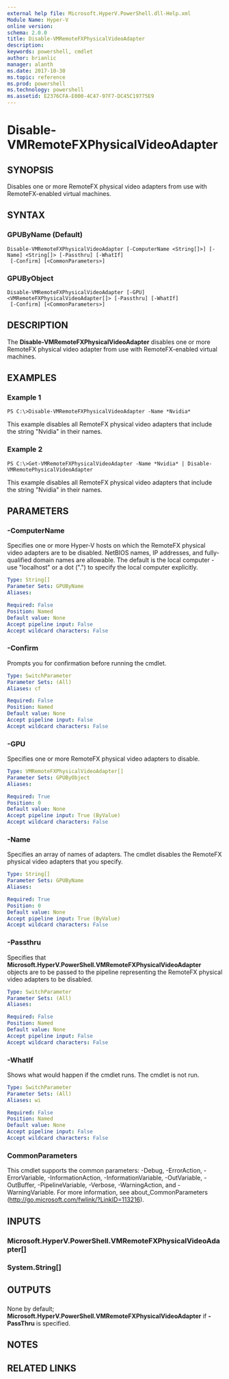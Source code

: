 ```yaml
---
external help file: Microsoft.HyperV.PowerShell.dll-Help.xml
Module Name: Hyper-V
online version: 
schema: 2.0.0
title: Disable-VMRemoteFXPhysicalVideoAdapter
description: 
keywords: powershell, cmdlet
author: brianlic
manager: alanth
ms.date: 2017-10-30
ms.topic: reference
ms.prod: powershell
ms.technology: powershell
ms.assetid: E2376CFA-E000-4C47-97F7-DC45C19775E9
---
```


# Disable-VMRemoteFXPhysicalVideoAdapter

## SYNOPSIS
Disables one or more RemoteFX physical video adapters from use with RemoteFX-enabled virtual machines.

## SYNTAX

### GPUByName (Default)
```
Disable-VMRemoteFXPhysicalVideoAdapter [-ComputerName <String[]>] [-Name] <String[]> [-Passthru] [-WhatIf]
 [-Confirm] [<CommonParameters>]
```

### GPUByObject
```
Disable-VMRemoteFXPhysicalVideoAdapter [-GPU] <VMRemoteFXPhysicalVideoAdapter[]> [-Passthru] [-WhatIf]
 [-Confirm] [<CommonParameters>]
```

## DESCRIPTION
The **Disable-VMRemoteFXPhysicalVideoAdapter** disables one or more RemoteFX physical video adapter from use with RemoteFX-enabled virtual machines.

## EXAMPLES

### Example 1
```
PS C:\>Disable-VMRemoteFXPhysicalVideoAdapter -Name *Nvidia*
```

This example disables all RemoteFX physical video adapters that include the string "Nvidia" in their names.

### Example 2
```
PS C:\>Get-VMRemoteFXPhysicalVideoAdapter -Name *Nvidia* | Disable-VMRemotePhysicalVideoAdapter
```

This example disables all RemoteFX physical video adapters that include the string "Nvidia" in their names.

## PARAMETERS

### -ComputerName
Specifies one or more Hyper-V hosts on which the RemoteFX physical video adapters are to be disabled.
NetBIOS names, IP addresses, and fully-qualified domain names are allowable.
The default is the local computer - use "localhost" or a dot (".") to specify the local computer explicitly.

```yaml
Type: String[]
Parameter Sets: GPUByName
Aliases: 

Required: False
Position: Named
Default value: None
Accept pipeline input: False
Accept wildcard characters: False
```

### -Confirm
Prompts you for confirmation before running the cmdlet.

```yaml
Type: SwitchParameter
Parameter Sets: (All)
Aliases: cf

Required: False
Position: Named
Default value: None
Accept pipeline input: False
Accept wildcard characters: False
```

### -GPU
Specifies one or more RemoteFX physical video adapters to disable.

```yaml
Type: VMRemoteFXPhysicalVideoAdapter[]
Parameter Sets: GPUByObject
Aliases: 

Required: True
Position: 0
Default value: None
Accept pipeline input: True (ByValue)
Accept wildcard characters: False
```

### -Name
Specifies an array of names of adapters.
The cmdlet disables the RemoteFX physical video adapters that you specify.

```yaml
Type: String[]
Parameter Sets: GPUByName
Aliases: 

Required: True
Position: 0
Default value: None
Accept pipeline input: True (ByValue)
Accept wildcard characters: False
```

### -Passthru
Specifies that **Microsoft.HyperV.PowerShell.VMRemoteFXPhysicalVideoAdapter** objects are to be passed to the pipeline representing the RemoteFX physical video adapters to be disabled.

```yaml
Type: SwitchParameter
Parameter Sets: (All)
Aliases: 

Required: False
Position: Named
Default value: None
Accept pipeline input: False
Accept wildcard characters: False
```

### -WhatIf
Shows what would happen if the cmdlet runs. The cmdlet is not run.

```yaml
Type: SwitchParameter
Parameter Sets: (All)
Aliases: wi

Required: False
Position: Named
Default value: None
Accept pipeline input: False
Accept wildcard characters: False
```

### CommonParameters
This cmdlet supports the common parameters: -Debug, -ErrorAction, -ErrorVariable, -InformationAction, -InformationVariable, -OutVariable, -OutBuffer, -PipelineVariable, -Verbose, -WarningAction, and -WarningVariable. For more information, see about_CommonParameters (http://go.microsoft.com/fwlink/?LinkID=113216).

## INPUTS

### Microsoft.HyperV.PowerShell.VMRemoteFXPhysicalVideoAdapter[]

### System.String[]

## OUTPUTS

###  
None by default; **Microsoft.HyperV.PowerShell.VMRemoteFXPhysicalVideoAdapter** if **-PassThru** is specified.

## NOTES

## RELATED LINKS

